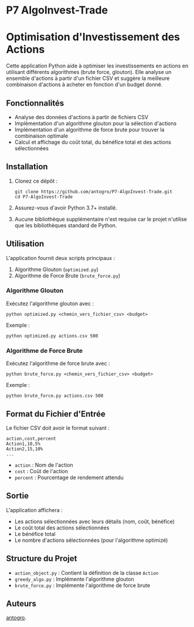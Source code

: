 # P7 AlgoInvest-Trade
# Optimisation d'Investissement des Actions

Cette application Python aide à optimiser les investissements en actions en utilisant différents algorithmes (brute force, glouton). Elle analyse un ensemble d'actions à partir d'un fichier CSV et suggère la meilleure combinaison d'actions à acheter en fonction d'un budget donné.

## Fonctionnalités

- Analyse des données d'actions à partir de fichiers CSV
- Implémentation d'un algorithme glouton pour la sélection d'actions
- Implémentation d'un algorithme de force brute pour trouver la combinaison optimale
- Calcul et affichage du coût total, du bénéfice total et des actions sélectionnées

## Installation

1. Clonez ce dépôt :
   ```
   git clone https://github.com/antogro/P7-AlgoInvest-Trade.git
   cd P7-AlgoInvest-Trade

   ```

2. Assurez-vous d'avoir Python 3.7+ installé.

3. Aucune bibliothèque supplémentaire n'est requise car le projet n'utilise que les bibliothèques standard de Python.

## Utilisation

L'application fournit deux scripts principaux :

1. Algorithme Glouton (`optimized.py`)
2. Algorithme de Force Brute (`brute_force.py`)

### Algorithme Glouton

Exécutez l'algorithme glouton avec :

```
python optimized.py <chemin_vers_fichier_csv> <budget>
```

Exemple :
```
python optimized.py actions.csv 500
```

### Algorithme de Force Brute

Exécutez l'algorithme de force brute avec :

```
python brute_force.py <chemin_vers_fichier_csv> <budget>
```

Exemple :
```
python brute_force.py actions.csv 500
```

## Format du Fichier d'Entrée

Le fichier CSV doit avoir le format suivant :

```
action,cost,percent
Action1,10,5%
Action2,15,10%
...
```

- `action` : Nom de l'action
- `cost` : Coût de l'action
- `percent` : Pourcentage de rendement attendu

## Sortie

L'application affichera :
- Les actions sélectionnées avec leurs détails (nom, coût, bénéfice)
- Le coût total des actions sélectionnées
- Le bénéfice total
- Le nombre d'actions sélectionnées (pour l'algorithme optimizé)

## Structure du Projet

- `action_object.py` : Contient la définition de la classe `Action`
- `greedy_algo.py` : Implémente l'algorithme glouton
- `brute_force.py` : Implémente l'algorithme de force brute

## Auteurs

[antogro](https://github.com/antogro).
